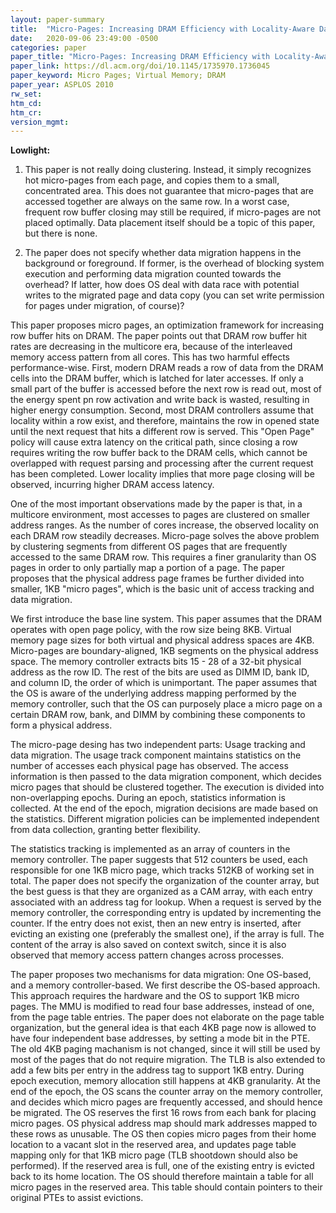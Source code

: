 ```yaml
---
layout: paper-summary
title:  "Micro-Pages: Increasing DRAM Efficiency with Locality-Aware Data Placement"
date:   2020-09-06 23:49:00 -0500
categories: paper
paper_title: "Micro-Pages: Increasing DRAM Efficiency with Locality-Aware Data Placement"
paper_link: https://dl.acm.org/doi/10.1145/1735970.1736045
paper_keyword: Micro Pages; Virtual Memory; DRAM
paper_year: ASPLOS 2010
rw_set:
htm_cd:
htm_cr:
version_mgmt:
---
```


**Lowlight:**

1. This paper is not really doing clustering. Instead, it simply recognizes hot micro-pages from each page, and copies
   them to a small, concentrated area. This does not guarantee that micro-pages that are accessed together are always
   on the same row. In a worst case, frequent row buffer closing may still be required, if micro-pages are not placed
   optimally. Data placement itself should be a topic of this paper, but there is none.

2. The paper does not specify whether data migration happens in the background or foreground. If former, is the 
   overhead of blocking system execution and performing data migration counted towards the overhead? If latter, how
   does OS deal with data race with potential writes to the migrated page and data copy (you can set write permission
   for pages under migration, of course)?

This paper proposes micro pages, an optimization framework for increasing row buffer hits on DRAM. The paper points out 
that DRAM row buffer hit rates are decreasing in the multicore era, because of the interleaved memory access pattern from
all cores. This has two harmful effects performance-wise. First, modern DRAM reads a row of data from the DRAM cells into
the DRAM buffer, which is latched for later accesses. If only a small part of the buffer is accessed before the next row
is read out, most of the energy spent pn row activation and write back is wasted, resulting in higher energy consumption.
Second, most DRAM controllers assume that locality within a row exist, and therefore, maintains the row in opened state
until the next request that hits a different row is served. This "Open Page" policy will cause extra latency on the 
critical path, since closing a row requires writing the row buffer back to the DRAM cells, which cannot be overlapped
with request parsing and processing after the current request has been completed. Lower locality implies that more 
page closing will be observed, incurring higher DRAM access latency.

One of the most important observations made by the paper is that, in a multicore environment, most accesses to pages are
clustered on smaller address ranges. As the number of cores increase, the observed locality on each DRAM row steadily 
decreases.
Micro-page solves the above problem by clustering segments from different OS pages that are frequently accessed to the same 
DRAM row. This requires a finer granularity than OS pages in order to only partially map a portion of a page. The 
paper proposes that the physical address page frames be further divided into smaller, 1KB "micro pages", which is the basic
unit of access tracking and data migration.

We first introduce the base line system. This paper assumes that the DRAM operates with open page policy, with the 
row size being 8KB. Virtual memory page sizes for both virtual and physical address spaces are 4KB. Micro-pages
are boundary-aligned, 1KB segments on the physical address space. The memory controller extracts bits 15 - 28 of a 32-bit 
physical address as the row ID. The rest of the bits are used as DIMM ID, bank ID, and column ID, the order of which is
unimportant. The paper assumes that the OS is aware of the underlying address mapping performed by the memory
controller, such that the OS can purposely place a micro page on a certain DRAM row, bank, and DIMM by combining these
components to form a physical address.

The micro-page desing has two independent parts: Usage tracking and data migration. The usage track component maintains
statistics on the number of accesses each physical page has observed. The access information is then passed to the data 
migration component, which decides micro pages that should be clustered together. The execution is divided into non-overlapping
epochs. During an epoch, statistics information is collected. At the end of the epoch, migration decisions are made based
on the statistics. Different migration policies can be implemented independent from data collection, granting better flexibility.

The statistics tracking is implemented as an array of counters in the memory controller. The paper suggests that 512
counters be used, each responsible for one 1KB micro page, which tracks 512KB of working set in total. The paper does
not specify the organization of the counter array, but the best guess is that they are organized as a CAM array, with
each entry associated with an address tag for lookup. When a request is served by the memory controller, the corresponding
entry is updated by incrementing the counter. If the entry does not exist, then an new entry is inserted, after evicting
an existing one (preferably the smallest one), if the array is full. The content of the array is also saved on context switch,
since it is also observed that memory access pattern changes across processes.

The paper proposes two mechanisms for data migration: One OS-based, and a memory controller-based. We first describe the 
OS-based approach. This approach requires the hardware and the OS to support 1KB micro pages. The MMU is modified to read
four base addresses, instead of one, from the page table entries. The paper does not elaborate on the page table organization,
but the general idea is that each 4KB page now is allowed to have four independent base addresses, by setting a mode bit
in the PTE. The old 4KB paging machanism is not changed, since it will still be used by most of the pages that do not
require migration. The TLB is also extended to add a few bits per entry in the address tag to support 1KB entry. 
During epoch execution, memory allocation still happens at 4KB granularity. 
At the end of the epoch, the OS scans the counter array on the memory controller, and decides which micro pages are 
frequently accessed, and should hence be migrated. The OS reserves the first 16 rows from each bank for placing micro pages. 
OS physical address map should mark addresses mapped to these rows as unusable. 
The OS then copies micro pages from their home location to a vacant slot in the reserved area, and updates page table
mapping only for that 1KB micro page (TLB shootdown should also be performed). 
If the reserved area is full, one of the existing entry is evicted back to its home location. The OS should therefore maintain
a table for all micro pages in the reserved area. This table should contain pointers to their original PTEs to assist evictions.
